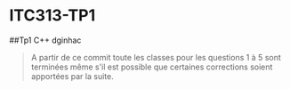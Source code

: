# ITC313-TP1

##Tp1 C++ dginhac

> A partir de ce commit toute les classes pour les questions 1 à 5 sont terminées même s'il est possible que certaines corrections soient apportées par la suite.
